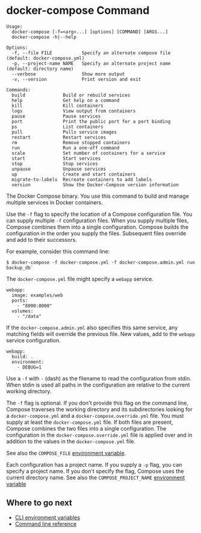 <!--[metadata]>
+++
title = "docker-compose"
description = "docker-compose Command Binary"
keywords = ["fig, composition, compose, docker, orchestration, cli,  docker-compose"]
[menu.main]
parent = "smn_compose_cli"
weight=-2
+++
<![end-metadata]-->


# docker-compose Command

```
Usage:
  docker-compose [-f=<arg>...] [options] [COMMAND] [ARGS...]
  docker-compose -h|--help

Options:
  -f, --file FILE           Specify an alternate compose file (default: docker-compose.yml)
  -p, --project-name NAME   Specify an alternate project name (default: directory name)
  --verbose                 Show more output
  -v, --version             Print version and exit

Commands:
  build              Build or rebuild services
  help               Get help on a command
  kill               Kill containers
  logs               View output from containers
  pause              Pause services
  port               Print the public port for a port binding
  ps                 List containers
  pull               Pulls service images
  restart            Restart services
  rm                 Remove stopped containers
  run                Run a one-off command
  scale              Set number of containers for a service
  start              Start services
  stop               Stop services
  unpause            Unpause services
  up                 Create and start containers
  migrate-to-labels  Recreate containers to add labels
  version            Show the Docker-Compose version information
```

The Docker Compose binary. You use this command to build and manage multiple
services in Docker containers.

Use the `-f` flag to specify the location of a Compose configuration file. You
can supply multiple `-f` configuration files. When you supply multiple files,
Compose combines them into a single configuration. Compose builds the
configuration in the order you supply the files. Subsequent files override and
add to their successors.

For example, consider this command line:

```
$ docker-compose -f docker-compose.yml -f docker-compose.admin.yml run backup_db`
```

The `docker-compose.yml` file might specify a `webapp` service.

```
webapp:
  image: examples/web
  ports:
    - "8000:8000"
  volumes:
    - "/data"
```

If the `docker-compose.admin.yml` also specifies this same service, any matching
fields will override the previous file. New values, add to the `webapp` service
configuration.

```
webapp:
  build: .
  environment:
    - DEBUG=1
```

Use a `-f` with `-` (dash) as the filename to read the configuration from
stdin. When stdin is used all paths in the configuration are
relative to the current working directory.

The `-f` flag is optional. If you don't provide this flag on the command line,
Compose traverses the working directory and its subdirectories looking for a
`docker-compose.yml` and a `docker-compose.override.yml` file. You must
supply at least the `docker-compose.yml` file. If both files are present,
Compose combines the two files into a single configuration. The configuration
in the `docker-compose.override.yml` file is applied over and in addition to
the values in the `docker-compose.yml` file.

See also the `COMPOSE_FILE` [environment variable](overview.md#compose-file).

Each configuration has a project name. If you supply a `-p` flag, you can
specify a project name. If you don't specify the flag, Compose uses the current
directory name. See also the `COMPOSE_PROJECT_NAME` [environment variable](
overview.md#compose-project-name)


## Where to go next

* [CLI environment variables](overview.md)
* [Command line reference](index.md)
